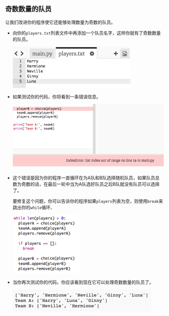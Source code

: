 ## 奇数数量的队员

让我们改进你的程序使它还能够处理数量为奇数的队员。

+ 向你的`players.txt`列表文件中再添加一个队员名字，这样你就有了奇数数量的队员。
    
    ![截图](images/team-luna.png)

+ 如果测试你的代码，你将看到一条错误信息。
    
    ![截图](images/team-error.png)

+ 这个错误是因为你的程序一直循环在为A队和B队选择随机队员，如果队员总数为奇数的话，在最后一轮中当为A队选好队员之后B队就没有队员可以选择了。
    
    要修复这个问题，你可以告诉你的程序如果`players`列表为空，则使用`break`来跳出你的`while`循环、
    
    ![截图](images/team-fix.png)

+ 当你再次测试你的代码，你应该看到现在它可以处理奇数数量的队员了。
    
    ![截图](images/team-fix-test.png)